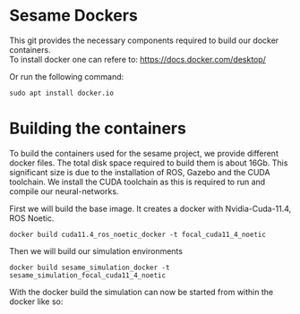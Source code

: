 # Sesame Dockers
This git provides the necessary components required to build our docker containers.\
To install docker one can refere to: https://docs.docker.com/desktop/

Or run the following command: 
```
sudo apt install docker.io
```

# Building the containers
To build the containers used for the sesame project, we provide different docker files. 
The total disk space required to build them is about 16Gb.
This significant size is due to the installation of ROS, Gazebo and the CUDA toolchain.
We install the CUDA toolchain as this is required to run and compile our neural-networks.

First we will build the base image. It creates a docker with Nvidia-Cuda-11.4, ROS Noetic.
```
docker build cuda11.4_ros_noetic_docker -t focal_cuda11_4_noetic
```
Then we will build our simulation environments
```
docker build sesame_simulation_docker -t sesame_simulation_focal_cuda11_4_noetic
```
With the docker build the simulation can now be started from within the docker like so:
